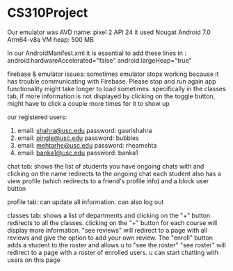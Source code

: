 # CS310Project
Our emulator was AVD name: pixel 2 API 24
it used Nougat Android 7.0 Arm64-v8a
VM heap: 500 MB

In our AndroidManifest.xml it is essential to add these lines in <application>:
  android:hardwareAccelerated="false"
  android:largeHeap="true"
  
firebase & emulator issues:
sometimes emulator stops working because it has trouble communicating with Firebase. Please stop and run again
app functionality might take longer to load sometimes. 
specifically in the classes tab, if more information is not displayed by clicking on the toggle button, might have to click a couple more times for it to show up

our registered users:
1. email: shahra@usc.edu    password: gaurishahra
2. email: pingle@usc.edu    password: bubbles
3. email: mehtarhe@usc.edu  password: rheamehta
4. email: banka1@usc.edu    password: banka1

chat tab:
shows the list of students you have ongoing chats with and clicking on the name redirects to the ongoing chat
each student also has a view profile (which redirects to a friend's profile info) and a block user button 

profile tab:
can update all information. can also log out 

classes tab:
shows a list of departments and clicking on the "+" button redirects to all the classes. clicking on the "+" button for each course will display more information. 
"see reviews" will redirect to a page with all reviews and give the option to add your own review. 
The "enroll" button adds a student to the roster and allows u to "see the roster"
"see roster" will redirect to a page with a roster of enrolled users. u can start chatting with users on this page
